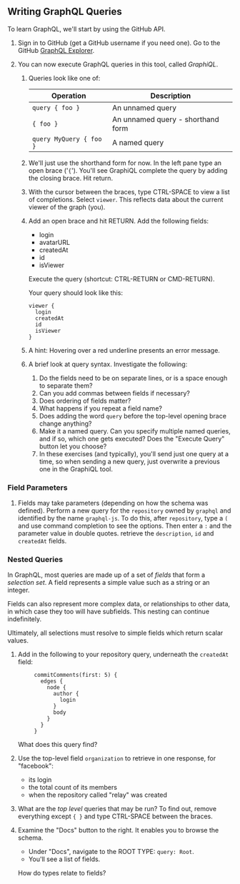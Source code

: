 
## Writing GraphQL Queries

To learn GraphQL, we'll start by using the GitHub API.

1. Sign in to GitHub (get a GitHub username if you need one).
   Go to the GitHub [GraphQL Explorer](https://developer.github.com/early-access/graphql/explorer/).

2. You can now execute GraphQL queries in this tool, called _GraphiQL_.

   1. Queries look like one of:

      Operation | Description
      ---|---
      `query { foo }`           | An unnamed query
      `{ foo }`                 | An unnamed query - shorthand form
      `query MyQuery { foo }`   | A named query

   2. We'll just use the shorthand form for now.
      In the left pane type an open brace ('`{`'). You'll see GraphiQL complete the query by adding the closing brace.
      Hit return.

   3. With the cursor between the braces, type CTRL-SPACE to view a list of completions. Select `viewer`. This reflects data about the current viewer of the graph (you).

   4. Add an open brace and hit RETURN. Add the following fields:

      - login
      - avatarURL
      - createdAt
      - id
      - isViewer    

      Execute the query (shortcut: CTRL-RETURN or CMD-RETURN).

      Your query should look like this:

          viewer {
            login
            createdAt
            id
            isViewer    
          }

   5. A hint: Hovering over a red underline presents an error message.

   6. A brief look at query syntax. Investigate the following:

      1. Do the fields need to be on separate lines, or is a space enough to separate them?
      2. Can you add commas between fields if necessary?
      3. Does ordering of fields matter?
      4. What happens if you repeat a field name?
      5. Does adding the word `query` before the top-level opening brace change anything?
      6. Make it a named query. Can you specify multiple named queries, and if so, which one gets executed? Does the "Execute Query" button let you choose?
      7. In these exercises (and typically), you'll send just one query at a time, so when sending a new query, just overwrite a previous one in the GraphiQL tool.

### Field Parameters

   1. Fields may take parameters (depending on how the schema was defined). Perform a new query for the `repository` owned by `graphql` and identified by the name `graphql-js`. To do this, after `repository`, type a `(` and use command completion to see the options. Then enter a `:` and the parameter value in double quotes. retrieve the `description`, `id` and `createdAt` fields.


### Nested Queries

In GraphQL, most queries are made up of a set of _fields_ that form a _selection set_. A field represents a simple value such as a string or an integer.

Fields can also represent more complex data, or relationships to other data, in which case they too will have subfields. This nesting can continue indefinitely.

Ultimately, all selections must resolve to simple fields which return scalar values.

  1. Add in the following to your repository query, underneath the `createdAt` field:

              commitComments(first: 5) {
                edges {
                  node {
                    author {
                      login
                    }
                    body
                  }
                }
              }

       What does this query find?

  2. Use the top-level field `organization` to retrieve in one response, for "facebook":

      - its login
      - the total count of its members
      - when the repository called "relay" was created


  3. What are the _top level_ queries that may be run? To find out, remove everything except `{ }` and type CTRL-SPACE between the braces.

  4. Examine the "Docs" button to the right. It enables you to browse the schema.
     - Under "Docs", navigate to the ROOT TYPE: `query: Root`.
     - You'll see a list of fields.

     How do types relate to fields?
